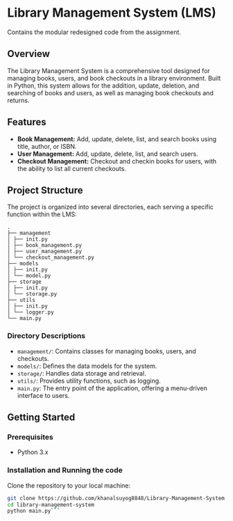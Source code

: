 # Library Management System (LMS)
 Contains the modular redesigned code from the assignment.



## Overview
The Library Management System is a comprehensive tool designed for managing books, users, and book checkouts in a library environment. Built in Python, this system allows for the addition, update, deletion, and searching of books and users, as well as managing book checkouts and returns.

## Features
- **Book Management:** Add, update, delete, list, and search books using title, author, or ISBN.
- **User Management:** Add, update, delete, list, and search users.
- **Checkout Management:** Checkout and checkin books for users, with the ability to list all current checkouts.

## Project Structure
The project is organized into several directories, each serving a specific function within the LMS:

```
.
├── management
│ ├── init.py
│ ├── book_management.py
│ ├── user_management.py
│ └── checkout_management.py
├── models
│ ├── init.py
│ └── model.py
├── storage
│ ├── init.py
│ └── storage.py
├── utils
│ ├── init.py
│ └── logger.py
└── main.py
```


### Directory Descriptions
- `management/`: Contains classes for managing books, users, and checkouts.
- `models/`: Defines the data models for the system.
- `storage/`: Handles data storage and retrieval.
- `utils/`: Provides utility functions, such as logging.
- `main.py`: The entry point of the application, offering a menu-driven interface to users.


## Getting Started

### Prerequisites
- Python 3.x

### Installation and Running the code
Clone the repository to your local machine:

```bash
git clone https://github.com/khanalsuyog8848/Library-Management-System.git
cd library-management-system
python main.py```







